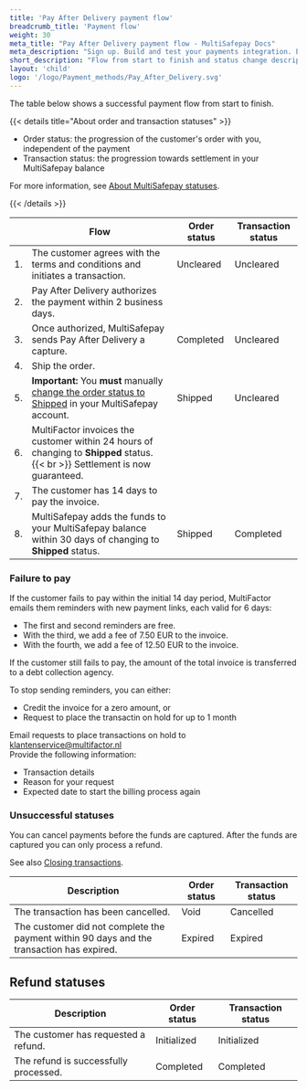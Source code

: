 ```yaml
---
title: 'Pay After Delivery payment flow'
breadcrumb_title: 'Payment flow'
weight: 30
meta_title: "Pay After Delivery payment flow - MultiSafepay Docs"
meta_description: "Sign up. Build and test your payments integration. Explore our products and services. Use our API Reference, SDKs, and wrappers. Get support."
short_description: "Flow from start to finish and status change descriptions"
layout: 'child'
logo: '/logo/Payment_methods/Pay_After_Delivery.svg'
---
```


The table below shows a successful payment flow from start to finish.

{{< details title="About order and transaction statuses" >}}

- Order status: the progression of the customer's order with you, independent of the payment
- Transaction status: the progression towards settlement in your MultiSafepay balance

For more information, see [About MultiSafepay statuses](/payments/multisafepay-statuses/).

{{< /details >}}

|   | Flow  | Order status  | Transaction status  |
|---|---|---|---| 
| 1. | The customer agrees with the terms and conditions and initiates a transaction. | Uncleared   | Uncleared | 
| 2. | Pay After Delivery authorizes the payment within 2 business days. |  |  | 
| 3. | Once authorized, MultiSafepay sends Pay After Delivery a capture. | Completed | Uncleared | 
| 4. | Ship the order. |  |  |
| 5. | **Important:** You **must** manually [change the order status to Shipped](/payments/methods/billing-suite/pay-after-delivery/faq/changing-order-status-to-shipped/) in your MultiSafepay account. | Shipped | Uncleared |
| 6. | MultiFactor invoices the customer within 24 hours of changing to **Shipped** status. {{< br >}} Settlement is now guaranteed. |  |  |
| 7. | The customer has 14 days to pay the invoice.  |  |  |
| 8. | MultiSafepay adds the funds to your MultiSafepay balance within 30 days of changing to **Shipped** status.  | Shipped | Completed |

### Failure to pay

If the customer fails to pay within the initial 14 day period, MultiFactor emails them reminders with new payment links, each valid for 6 days: 

- The first and second reminders are free. 
- With the third, we add a fee of 7.50 EUR to the invoice. 
- With the fourth, we add a fee of 12.50 EUR to the invoice. 

If the customer still fails to pay, the amount of the total invoice is transferred to a debt collection agency. 

To stop sending reminders, you can either:

- Credit the invoice for a zero amount, or
- Request to place the transactin on hold for up to 1 month

Email requests to place transactions on hold to <klantenservice@multifactor.nl>  
Provide the following information:

- Transaction details
- Reason for your request
- Expected date to start the billing process again

### Unsuccessful statuses
You can cancel payments before the funds are captured. After the funds are captured you can only process a refund.

See also [Closing transactions](/payments/methods/billing-suite/pay-after-delivery/faq/closing-transactions).

| Description  | Order status  | Transaction status  |
|---|---|---| 
| The transaction has been cancelled. | Void   | Cancelled | 
| The customer did not complete the payment within 90 days and the transaction has expired. | Expired | Expired | 

## Refund statuses

| Description | Order status | Transaction status |
|---|---|---|
| The customer has requested a refund. | Initialized | Initialized |  
| The refund is successfully processed. | Completed | Completed | 


